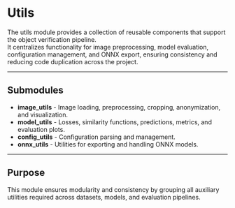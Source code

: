 # Utils  

The utils module provides a collection of reusable components that support the object verification pipeline.  
It centralizes functionality for image preprocessing, model evaluation, configuration management, and ONNX export, ensuring consistency and reducing code duplication across the project.  

---

## Submodules

- **image_utils** - Image loading, preprocessing, cropping, anonymization, and visualization.  
- **model_utils** - Losses, similarity functions, predictions, metrics, and evaluation plots.  
- **config_utils** - Configuration parsing and management.  
- **onnx_utils** - Utilities for exporting and handling ONNX models.

---

## Purpose

This module ensures modularity and consistency by grouping all auxiliary utilities required across datasets, models, and evaluation pipelines.
